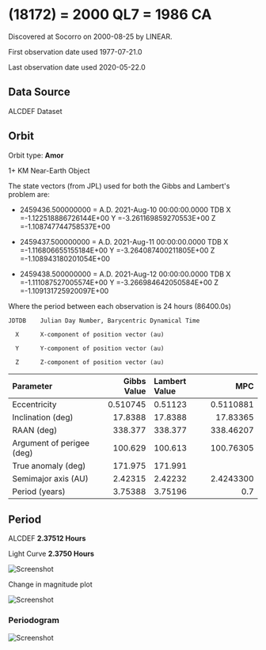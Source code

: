 # (18172) = 2000 QL7 = 1986 CA

Discovered at Socorro on 2000-08-25 by LINEAR.

First observation date used	1977-07-21.0

Last observation date used	2020-05-22.0

## Data Source

ALCDEF Dataset

## Orbit

Orbit type: **Amor**

1+ KM Near-Earth Object

The state vectors (from JPL) used for both the Gibbs and Lambert's problem are:

- 2459436.500000000 = A.D. 2021-Aug-10 00:00:00.0000 TDB 
 X =-1.122518886726144E+00 Y =-3.261169859270553E+00 Z =-1.108747744758537E+00
 
- 2459437.500000000 = A.D. 2021-Aug-11 00:00:00.0000 TDB 
 X =-1.116806655155184E+00 Y =-3.264087400211805E+00 Z =-1.108943180201054E+00
 
- 2459438.500000000 = A.D. 2021-Aug-12 00:00:00.0000 TDB 
 X =-1.111087527005574E+00 Y =-3.266984642050584E+00 Z =-1.109131725920097E+00
 

Where the period between each observation is 24 hours (86400.0s)

    JDTDB    Julian Day Number, Barycentric Dynamical Time
    
      X      X-component of position vector (au)
      
      Y      Y-component of position vector (au)
      
      Z      Z-component of position vector (au)

Parameter | Gibbs Value | Lambert Value | MPC 
| :--- | ---:| :--- | ---:
 Eccentricity               | 0.510745 | 0.51123 | 0.5110881
 Inclination (deg)          | 17.8388 | 17.8388 | 17.83365 
 RAAN (deg)                 | 338.377 | 338.377 | 338.46207 
 Argument of perigee (deg)  | 100.629 | 100.613 | 100.76305 
 True anomaly (deg)         | 171.975 | 171.991 | 
 Semimajor axis (AU)        | 2.42315 | 2.42232 | 2.4243300 
 Period (years)             | 3.75388 | 3.75196 | 0.7


## Period
ALCDEF 		**2.37512 Hours**

Light Curve	**2.3750 Hours**

![Screenshot](https://github.com/renefiedel/MASTER-THESIS/blob/ec5c7cce018040ba7099341098e2252f723ba3f9/Project/Asteroids%20NEAs/New%20NEA's/2000QL7/new%20light%20curve.png)


Change in magnitude plot

![Screenshot](https://github.com/renefiedel/MASTER-THESIS/blob/58bf04c791a67c7931316317d17704fdc098c666/Project/Asteroids%20NEAs/New%20NEA's/2000QL7/Final_light_curve%202000QL7.svg)

### Periodogram

![Screenshot](https://github.com/renefiedel/MASTER-THESIS/blob/61972f8a7ba30c3d60971e01b1146959ec12ddd0/Project/Asteroids%20NEAs/New%20NEA's/2000QL7/Periodogram:%202000%20QL7.svg)
